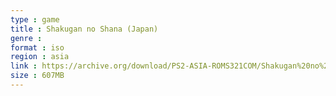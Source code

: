```yaml
---
type : game
title : Shakugan no Shana (Japan)
genre : 
format : iso
region : asia
link : https://archive.org/download/PS2-ASIA-ROMS321COM/Shakugan%20no%20Shana%20%28Japan%29.7z
size : 607MB
---
```

